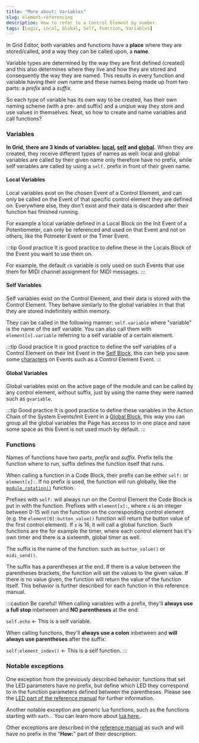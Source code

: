```yaml
---
title: "More about: Variables"
slug: element-referencing
description: How to refer to a Control Element by number.
tags: [Logic, Local, Global, Self, Function, Variables]
---
```



In Grid Editor, both variables and functions have a **place** where they are stored/called, and a way they can be called upon, a **name**.

Variable types are determined by the way they are first defined (created) and this also determines where they live and how they are stored and consequently the way they are named. This results in every function and variable having their own name and these names being made up from two parts: a *prefix* and a *suffix*.

So each type of variable has its own way to be created, has their own naming scheme (with a pre- and suffix) and a unqiue way they store and use values in themselves. Neat, so how to create and name variables and call functions?

### Variables

**In Grid, there are 3 kinds of variables: [local](/docs/wiki/actions/variables/local-variables.md), [self](/docs/wiki/actions/variables/self-variables.md) and [global](/docs/wiki/actions/variables/global-variables.md).** When they are created, they receive different types of names as well: local and global variables are called by their given name only therefore have no prefix, while self variables are called by using a `self.` prefix in front of their given name.

#### Local Variables

Local variables exist on the chosen Event of a Control Element, and can only be called on the Event of that specific control element they are defined on. Everywhere else, they don't exist and their data is discarded after their function has finished running.

For example a local variable defined in a Local Block on the Init Event of a Potentiometer, can only be referenced and used on that Event and not on others, like the Potmeter Event or the Timer Event.

:::tip Good practice
It is good practice to define these in the Locals Block of the Event you want to use them on.

For example, the default `ch` variable is only used on such Events that use them for MIDI channel assignment for MIDI messages.
:::

#### Self Variables

Self variables exist on the Control Element, and their data is stored with the Control Element. They behave similarly to the global variables in that that they are stored indefinitely within memory.

They can be called in the following manner: `self.variable` where "variable" is the name of the self variable. You can also call them with `element[x].variable` referring to a self variable of a certain element.

:::tip Good practice
It is good practice to define the self variables of a Control Element on their Init Event in the [Self Block](/docs/wiki/actions/variables/self-variables.md), this can help you save some [characters](/docs/wiki/char-limit.md) on Events such as a Control Element Event.
:::

#### Global Variables

Global variables exist on the active page of the module and can be called by any control element, without suffix, just by using the name they were named such as `gvariable`.

:::tip Good practice
It is good practice to define these variables in the Action Chain of the System Events/Init Event in a [Global Block](/docs/wiki/actions/variables/global-variables.md), this way you can group all the global variables the Page has access to in one place and save some space as this Event is not used much by default.
:::


### Functions

Names of functions have two parts, *prefix* and *suffix*. Prefix tells the function where to run, suffix defines the function itself that runs.

When calling a function in a Code Block, their prefix can be either `self:` or `element[x]:`. If no prefix is used, the function will run globally, like the [`module_rotation()`](/docs/reference-manual/grid-functions/module-position.md) function. 

Prefixes with `self:` will always run on the Control Element the Code Block is put in with the function. Prefixes with `element[x]:`, where `x` is an integer between 0-15 will run the function on the corresponding control element (e.g. the `element[0]:button_value()` function will return the button value of the first control element). If `x`  is 16, it will call a global function. Such functions are the for example the timer, where each control element has it's own timer and there is a sixteenth, global timer as well.

The suffix is the name of the function: such as `button_value()` or `midi_send()`. 

The suffix has a parentheses at the end. If there is a value between the parentheses brackets, the function will set the values to the given value. If there is no value given, the function will return the value of the function itself. This behavior is further described for each function in this reference manual.

:::caution Be careful! 
When calling variables with a prefix, they'll **always use a full stop** inbetween and **NO parentheses** at the end:

`self.echo` <- This is a self variable.

When calling functions, they'll **always use a colon** inbetween and **will always use parentheses** after the suffix:

`self:element_index()` <- This is a self function.
:::

### Notable exceptions

One exception from the previously described behavior: functions that set the LED parameters have no prefix, but define which LED they correspond to in the function parameters defined between the parentheses. Please see the [LED part of the reference manual](/docs/reference-manual/grid-functions/led.md) for further information.

Another notable exception are generic lua functions, such as the functions starting with  `math.`. You can learn more about [lua here.](https://www.lua.org/pil/contents.html).

Other exceptions are described in the [reference manual](/docs/reference-manual/introduction.md) as such and will have no prefix in the "**How:**" part of their description.